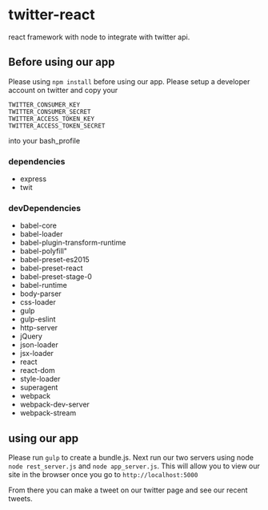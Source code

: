 # twitter-react
react framework with node to integrate with twitter api.


## Before using our app
Please using `npm install` before using our app.
Please setup a developer account on twitter and copy your
````
TWITTER_CONSUMER_KEY
TWITTER_CONSUMER_SECRET
TWITTER_ACCESS_TOKEN_KEY
TWITTER_ACCESS_TOKEN_SECRET
````
into your bash_profile

### dependencies
* express
* twit

### devDependencies
* babel-core
* babel-loader
* babel-plugin-transform-runtime
* babel-polyfill"
* babel-preset-es2015
* babel-preset-react
* babel-preset-stage-0
* babel-runtime
* body-parser
* css-loader
* gulp
* gulp-eslint
* http-server
* jQuery
* json-loader
* jsx-loader
* react
* react-dom
* style-loader
* superagent
* webpack
* webpack-dev-server
* webpack-stream

## using our app
Please run `gulp` to create a bundle.js. Next run our two servers using node `node rest_server.js` and `node app_server.js`. This will allow you to view our site in the browser once you go to `http://localhost:5000`

From there you can make a tweet on our twitter page and see our recent tweets.
